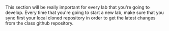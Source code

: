 This section will be really important for every lab that you're going
to develop. Every time that you're going to start a new lab, make sure
that you sync first your local cloned repository in order to get the
latest changes from the class github repository.

